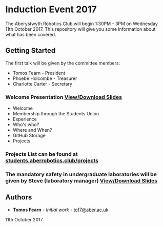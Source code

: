 # Induction Event 2017

The Aberystwyth Robotics Club will begin 1:30PM - 3PM on Wednesday 11th October 2017.
This repository will give you some information about what has been covered.

## Getting Started

The first talk will be given by the committee members:
 * Tomos Fearn - President
 * Phoebe Holcombe - Treasurer
 * Charlotte Carter - Secretary


### Welcome Presentation [View/Download Slides](https://github.com/arcub/induction/blob/master/induction.pdf)
 * Welcome
 * Membership through the Students Union
 * Experience
 * Who's who?
 * Where and When?
 * GitHub Storage
 * Projects

 ### Projects List can be found at [students.aberrobotics.club/projects](http://students.aberrobotics.club/projects/)

 ### The mandatory safety in undergraduate laboratories will be given by Steve (laboratory manager) [View/Download Slides](https://github.com/arcub/induction/blob/master/safety-in-undergraduate-laboratories.pdf)

## Authors

* **Tomos Fearn** - *Initial work* - [tof7@aber.ac.uk](mailto:tof7@aber.ac.uk)

11th October 2017